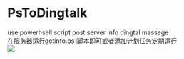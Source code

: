 # PsToDingtalk
use powerhsell script post server info dingtal massege   
在服务器运行getinfo.ps1脚本即可或者添加计划任务定期运行  
![](https://github.com/kali-kim/PsToDingtalk/blob/main/getinfo.png) 
